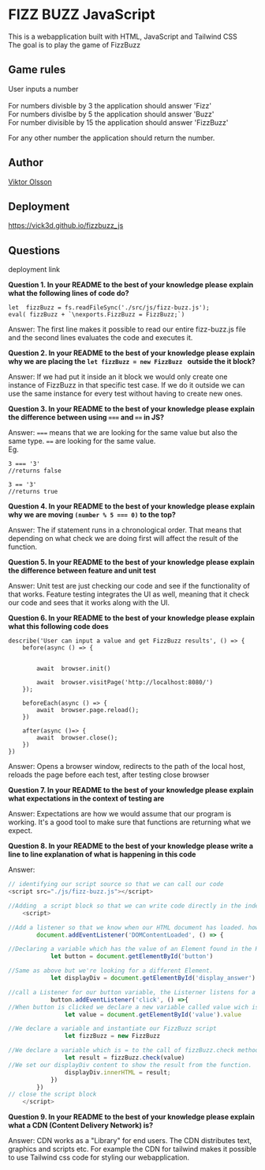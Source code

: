 # FIZZ BUZZ JavaScript 

This is a webapplication built with HTML, JavaScript and Tailwind CSS<br>
The goal is to play the game of FizzBuzz <br>

## Game rules
User inputs a number<br>
<br>
For numbers divisble by 3 the application should answer 'Fizz' <br>
For numbers divislbe by 5 the application should answer 'Buzz' <br>
For number divisible by 15 the application should answer 'FizzBuzz'<br>

For any other number the application should return the number.

## Author
[Viktor Olsson](https://github.com/vick3d)

## Deployment

https://vick3d.github.io/fizzbuzz_js


## Questions

deployment link


<strong>Question 1. In your README to the best of your knowledge please explain what the following lines of code do?</strong>

```
let  fizzBuzz = fs.readFileSync('./src/js/fizz-buzz.js');
eval( fizzBuzz + `\nexports.FizzBuzz = FizzBuzz;`)
``` 
Answer: The first line makes it possible to read our entire fizz-buzz.js file and the second lines evaluates the code and executes it. 

<strong>Question 2. In your README to the best of your knowledge please explain why we are placing the ```let fizzBuzz = new FizzBuzz ``` outside the it block?</strong>

Answer: If we had put it inside an it block we would only create one instance of FizzBuzz in that specific test case. If we do it outside we can use the same instance for every test without having to create new ones. 

<strong>Question 3. In your README to the best of your knowledge please explain the difference between using ```===``` and ```==``` in JS?</strong>

Answer: ```===``` means that we are looking for the same value but also the same type. ``` == ``` are looking for the same value. <br>
Eg. 
```
3 === '3'
//returns false

3 == '3'
//returns true

```

<strong>Question 4. In your README to the best of your knowledge please explain why we are moving ```(number % 5 === 0)``` to the top?</strong>

Answer: The if statement runs in a chronological order. That means that depending on what check we are doing first will affect the result of the function.

<strong>Question 5. In your README to the best of your knowledge please explain the difference between feature and unit test</strong>

Answer: Unit test are just checking our code and see if the functionality of that works. Feature testing integrates the UI as well, meaning that it check our code and sees that it works along with the UI.

<strong>Question 6. In your README to the best of your knowledge please explain what this following code does</strong>

```
describe('User can input a value and get FizzBuzz results', () => {
    before(async () => {

        
        await  browser.init()
         
        await  browser.visitPage('http://localhost:8080/')
    });
       
    beforeEach(async () => {
        await  browser.page.reload();
    })
       
    after(async ()=> {
        await  browser.close();
    })
})
```

Answer: Opens a browser window, redirects to the path of the local host, reloads the page before each test, after testing close browser

<strong>Question 7. In your README to the best of your knowledge please explain what expectations in the context of testing are</strong>

Answer: Expectations are how we would assume that our program is working. It's a good tool to make sure that functions are returning what we expect. 

<strong>Question 8. In your README to the best of your knowledge please write a line to line explanation of what is happening in this code</strong>

Answer:
``` JavaScript
// identifying our script source so that we can call our code
<script src="./js/fizz-buzz.js"></script>

//Adding  a script block so that we can write code directly in the index file
    <script>

//Add a listener so that we know when our HTML document has loaded. however, it's not waitin for stylesheetsand images
        document.addEventListener('DOMContentLoaded', () => {

//Declaring a variable which has the value of an Element found in the HTML document which has the Id of Button. So that we easily can call methods on that button.             
            let button = document.getElementById('button')

//Same as above but we're looking for a different Element.            
            let displayDiv = document.getElementById('display_answer')

//call a Listener for our button variable, the Listerner listens for a 'click' on the button           
            button.addEventListener('click', () =>{
//When button is clicked we declare a new variable called value wich is = to our input value                
                let value = document.getElementById('value').value

//We declare a variable and instantiate our FizzBuzz script 
                let fizzBuzz = new FizzBuzz

//We declare a variable which is = to the call of fizzBuzz.check method, and we pass in the user input value and the functions runs and return the result. 
                let result = fizzBuzz.check(value)
//We set our displayDiv content to show the result from the function.               
                displayDiv.innerHTML = result;
            })
        })
// close the script block        
    </script>
```

<strong>Question 9. In your README to the best of your knowledge please explain what a CDN (Content Delivery Network) is?</strong>

Answer: CDN works as a "Library" for end users. The CDN distributes text, graphics and scripts etc. For example the CDN for tailwind makes it possible to use Tailwind css code for styling our webapplication. 